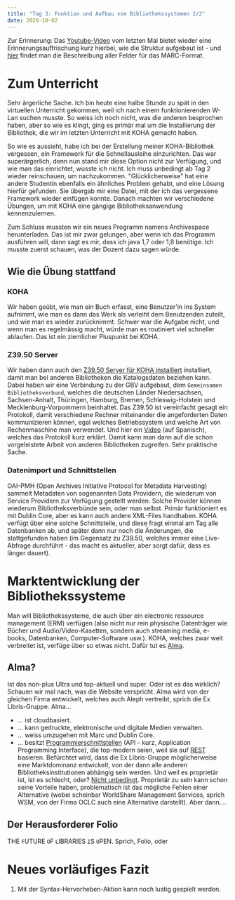 ```yaml
---
title: "Tag 3: Funktion und Aufbau von Bibliothekssystemen 2/2"
date: 2020-10-02
---
```

Zur Erinnerung: Das [Youtube-Video](https://youtu.be/FRPGR4OBHt0?t=45) vom letzten Mal bietet wieder eine Erinnerungsauffrischung kurz hierbei, wie die Struktur aufgebaut ist - und [hier](https://www.loc.gov/marc/MARC_2012_Concise_PDF/Part3_Bibliographic.pdf) findet man die Beschreibung aller Felder für das MARC-Format. 

# Zum Unterricht 
Sehr ärgerliche Sache. Ich bin heute eine halbe Stunde zu spät in den virtuellen Unterricht gekommen, weil ich nach einem funktionierenden W-Lan suchen musste. 
So weiss ich noch nicht, was die anderen besprochen haben, aber so wie es klingt, ging es primär mal um die Installierung der Bibliothek, die wir im letzten Unterricht mit KOHA gemacht haben. 

So wie es aussieht, habe ich bei der Erstellung meiner KOHA-Bibliothek vergessen, ein Framework für die Schnellausleihe einzurichten. Das war superärgerlich, denn nun stand mir diese Option nicht zur Verfügung, und wie man das einrichtet, wusste ich nicht. 
Ich muss unbedingt ab Tag 2 wieder reinschauen, um nachzukommen. 
"Glücklicherweise" hat eine andere Studentin ebenfalls ein ähnliches Problem gehabt, und eine Lösung hierfür gefunden. Sie übergab mir eine Datei, mit der ich das vergessene Framework wieder einfügen konnte. 
Danach machten wir verschiedene Übungen, um mit KOHA eine gängige Bibliotheksanwendung kennenzulernen. 

Zum Schluss mussten wir ein neues Programm namens Archivespace herunterladen. Das ist mir zwar gelungen, aber wenn ich das Programm ausführen will, dann sagt es mir, dass ich java 1,7 oder 1,8 benötige. Ich musste zuerst schauen, was der Dozent dazu sagen würde. 

## Wie die Übung stattfand
### KOHA
Wir haben geübt, wie man ein Buch erfasst, eine Benutzer'in ins System aufnimmt, wie man es dann das Werk als verleiht dem Benutzenden zuteilt, und wie man es wieder zurücknimmt. Schwer war die Aufgabe nicht, und wenn man es regelmässig macht, würde man es routiniert viel schneller ablaufen. Das ist ein ziemlicher Pluspunkt bei KOHA.

### Z39.50 Server 
Wir haben dann auch den [Z39.50 Server für KOHA installiert](https://www.youtube.com/watch?v=AAndm9nz4rI) installiert, damit man bei anderen Bibliotheken die Katalogsdaten beziehen kann. Dabei haben wir eine Verbindung zu der GBV aufgebaut, dem `Gemeinsamen Bibliotheksverbund`, welches die deutschen Länder Niedersachsen, Sachsen-Anhalt, Thüringen, Hamburg, Bremen, Schleswig-Holstein und Mecklenburg-Vorpommern beinhaltet.
Das Z39.50 ist vereinfacht gesagt ein Protokoll, damit verschiedene Rechner miteinander die angeforderten Daten kommunizieren können, egal welches Betriebssystem und welche Art von Rechenmaschine man verwendet. Und hier ein [Video](https://www.youtube.com/watch?v=u0BnUYAOC8g) (auf Spanisch), welches das Protokoll kurz erklärt. 
Damit kann man dann auf die schon vorgeleistete Arbeit von anderen Bibliotheken zugreifen. Sehr praktische Sache. 

### Datenimport und Schnittstellen
OAI-PMH (Open Archives Initiative Protocol for Metadata Harvesting) sammelt Metadaten von sogenannten Data Providern, die wiederum von Service Providern zur Verfügung gestellt werden. Solche Provider können wiederum Bibliotheksverbünde sein, oder man selbst. Primär funktioniert es mit Dublin Core, aber es kann auch andere XML-Files handhaben. KOHA verfügt über eine solche Schnittstelle, und diese fragt einmal am Tag alle Datenbanken ab, und später dann nur noch die Änderungen, die stattgefunden haben (im Gegensatz zu Z39.50, welches immer eine Live-Abfrage durchführt - das macht es aktueller, aber sorgt dafür, dass es länger dauert). 

# Marktentwicklung der Bibliothekssysteme
Man will Bibliothekssysteme, die auch über ein electronic ressource management (ERM) verfügen (also nicht nur rein physische Datenträger wie Bücher und Audio/Video-Kasetten, sondern auch streaming media, e-books, Datenbanken, Computer-Software usw.). KOHA, welches zwar weit verbreitet ist, verfüge über so etwas nicht. Dafür tut es [Alma](https://exlibrisgroup.com/de/produkte/alma-cloudgestuetzte-bibliotheksplattform/). 
## Alma?
Ist das non-plus Ultra und top-aktuell und super. Oder ist es das wirklich? Schauen wir mal nach, was die Website verspricht. Alma wird von der gleichen Firma entwickelt, welches auch Aleph vertreibt, sprich die Ex Libris-Gruppe. Alma...
* ... ist cloudbasiert. 
* ... kann gedruckte, elektronische und digitale Medien verwalten.
* ... weiss umzugehen mit Marc und Dublin Core. 
* ... besitzt [Programmierschnittstellen](https://developers.exlibrisgroup.com/alma/apis/) (API - kurz, Application Programming Interface), die top-modern seien, weil sie auf [REST](https://www.youtube.com/watch?v=7YcW25PHnAA) basieren.
Befürchtet wird, dass die Ex Libris-Gruppe möglicherweise eine Marktdominanz entwickelt, von der dann alle anderen Bibliotheksinstitutionen abhängig sein werden. Und weil es proprietär ist, ist es schlecht, oder? [Nicht unbedingt](https://www.webcampus.de/blog/142/open-source-vs-proprietaere-systeme-was-ist-das-richtige-fuer-mich#:~:text=Bekannte%20Beispiele%20f%C3%BCr%20Open%20Source,die%20das%20Programm%20entwickelt%20hat.). Proprietär zu sein kann schon seine Vorteile haben, problematisch ist das mögliche Fehlen einer Alternative (wobei scheinbar WorldShare Management Services, sprich WSM, von der Firma OCLC auch eine Alternative darstellt). Aber dann.... 

## Der Herausforderer Folio
THE `F`UTURE `O`F `L`IBRARIES `I`S `O`PEN. Sprich, Folio, oder 

# Neues vorläufiges Fazit
1. Mit der Syntax-Hervorheben-Aktion kann noch lustig gespielt werden. 
